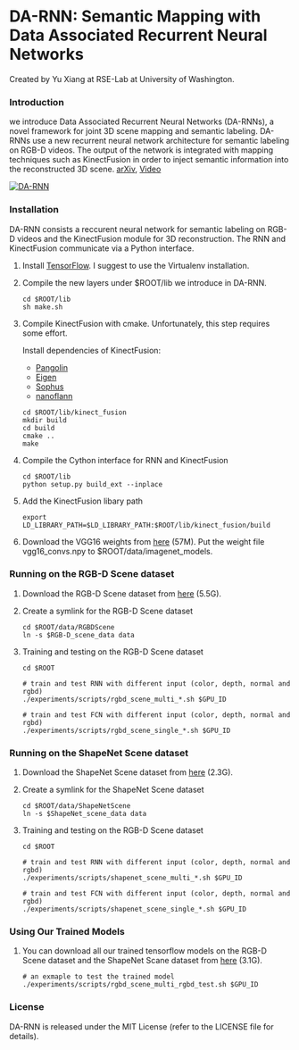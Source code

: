 # DA-RNN: Semantic Mapping with Data Associated Recurrent Neural Networks

Created by Yu Xiang at RSE-Lab at University of Washington.

### Introduction

we introduce Data Associated Recurrent Neural Networks (DA-RNNs), a novel framework for joint 3D scene mapping and semantic labeling. DA-RNNs use a new recurrent neural network architecture for semantic labeling on RGB-D videos. The output of the network is integrated with mapping techniques such as KinectFusion in order to inject semantic information into the reconstructed 3D scene. [arXiv](https://arxiv.org/abs/1703.03098), [Video](https://youtu.be/5vnw7ZrZlB8)

[![DA-RNN](http://yuxng.github.io/DA-RNN.png)](https://youtu.be/5vnw7ZrZlB8)

### Installation

DA-RNN consists a reccurent neural network for semantic labeling on RGB-D videos and the KinectFusion module for 3D reconstruction. The RNN and KinectFusion communicate via a Python interface.

1. Install [TensorFlow](https://www.tensorflow.org/get_started/os_setup). I suggest to use the Virtualenv installation.

2. Compile the new layers under $ROOT/lib we introduce in DA-RNN.
    ```Shell
    cd $ROOT/lib
    sh make.sh
    ```

3. Compile KinectFusion with cmake. Unfortunately, this step requires some effort.

   Install dependencies of KinectFusion:
   - [Pangolin](https://github.com/stevenlovegrove/Pangolin)
   - [Eigen](https://eigen.tuxfamily.org)
   - [Sophus](https://github.com/strasdat/Sophus)
   - [nanoflann](https://github.com/jlblancoc/nanoflann)

    ```Shell
    cd $ROOT/lib/kinect_fusion
    mkdir build
    cd build
    cmake ..
    make
    ```

4. Compile the Cython interface for RNN and KinectFusion
    ```Shell
    cd $ROOT/lib
    python setup.py build_ext --inplace
    ```

5. Add the KinectFusion libary path
    ```Shell
    export LD_LIBRARY_PATH=$LD_LIBRARY_PATH:$ROOT/lib/kinect_fusion/build
    ```

6. Download the VGG16 weights from [here](https://drive.google.com/open?id=0B4WdmTHU8V7VMTducllWZzA0REU) (57M). Put the weight file vgg16_convs.npy to $ROOT/data/imagenet_models.

### Running on the RGB-D Scene dataset
1. Download the RGB-D Scene dataset from [here](https://drive.google.com/open?id=0B4WdmTHU8V7VaHIxckxwbVpabFU) (5.5G).

2. Create a symlink for the RGB-D Scene dataset
    ```Shell
    cd $ROOT/data/RGBDScene
    ln -s $RGB-D_scene_data data
    ```

3. Training and testing on the RGB-D Scene dataset
    ```Shell
    cd $ROOT

    # train and test RNN with different input (color, depth, normal and rgbd)
    ./experiments/scripts/rgbd_scene_multi_*.sh $GPU_ID

    # train and test FCN with different input (color, depth, normal and rgbd)
    ./experiments/scripts/rgbd_scene_single_*.sh $GPU_ID

    ```

### Running on the ShapeNet Scene dataset
1. Download the ShapeNet Scene dataset from [here](https://drive.google.com/open?id=0B4WdmTHU8V7VTzRfZTFPd0JKYTg) (2.3G).

2. Create a symlink for the ShapeNet Scene dataset
    ```Shell
    cd $ROOT/data/ShapeNetScene
    ln -s $ShapeNet_scene_data data
    ```

3. Training and testing on the RGB-D Scene dataset
    ```Shell
    cd $ROOT

    # train and test RNN with different input (color, depth, normal and rgbd)
    ./experiments/scripts/shapenet_scene_multi_*.sh $GPU_ID

    # train and test FCN with different input (color, depth, normal and rgbd)
    ./experiments/scripts/shapenet_scene_single_*.sh $GPU_ID

    ```

### Using Our Trained Models
1. You can download all our trained tensorflow models on the RGB-D Scene dataset and the ShapeNet Scane dataset from [here](https://drive.google.com/file/d/0B4WdmTHU8V7VQWFnRmFIVTA1LXc/view?usp=sharing) (3.1G).

    ```Shell
    # an exmaple to test the trained model
    ./experiments/scripts/rgbd_scene_multi_rgbd_test.sh $GPU_ID

    ```

### License

DA-RNN is released under the MIT License (refer to the LICENSE file for details).
